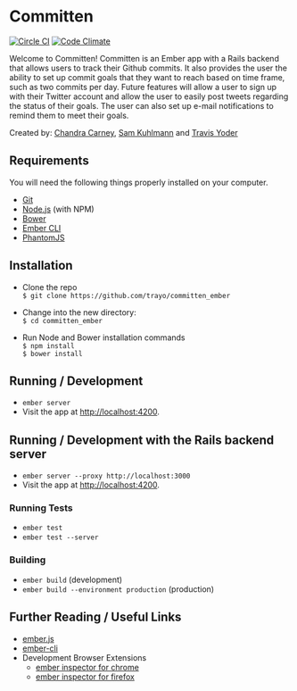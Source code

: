 # Committen

[![Circle CI](https://circleci.com/gh/trayo/committen_ember.svg?style=svg)](https://circleci.com/gh/trayo/committen_ember)
[![Code Climate](https://codeclimate.com/github/trayo/committen_ember/badges/gpa.svg)](https://codeclimate.com/github/trayo/committen_ember)

Welcome to Committen! Committen is an Ember app with a Rails backend that allows users to track their Github commits. It also provides the user the ability to set up commit goals that they want to reach based on time frame, such as two commits per day. Future features will allow a user to sign up with their Twitter account and allow the user to easily post tweets regarding the status of their goals. The user can also set up e-mail notifications to remind them to meet their goals.

Created by: [Chandra Carney](https://github.com/chandracarney), [Sam Kuhlmann](https://github.com/skuhlmann) and [Travis Yoder](https://github.com/trayo)


## Requirements

You will need the following things properly installed on your computer.

* [Git](http://git-scm.com/)
* [Node.js](http://nodejs.org/) (with NPM)
* [Bower](http://bower.io/)
* [Ember CLI](http://www.ember-cli.com/)
* [PhantomJS](http://phantomjs.org/)


## Installation

* Clone the repo  
`$ git clone https://github.com/trayo/committen_ember`

* Change into the new directory:  
`$ cd committen_ember`

* Run Node and Bower installation commands  
`$ npm install`  
`$ bower install`


## Running / Development

* `ember server`
* Visit the app at [http://localhost:4200](http://localhost:4200).


## Running / Development with the Rails backend server

* `ember server --proxy http://localhost:3000`
* Visit the app at [http://localhost:4200](http://localhost:4200).


### Running Tests

* `ember test`
* `ember test --server`


### Building

* `ember build` (development)
* `ember build --environment production` (production)


## Further Reading / Useful Links

* [ember.js](http://emberjs.com/)
* [ember-cli](http://www.ember-cli.com/)
* Development Browser Extensions
  * [ember inspector for chrome](https://chrome.google.com/webstore/detail/ember-inspector/bmdblncegkenkacieihfhpjfppoconhi)
  * [ember inspector for firefox](https://addons.mozilla.org/en-US/firefox/addon/ember-inspector/)


